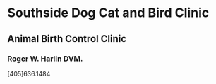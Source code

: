 # Southside Dog Cat and Bird Clinic
## Animal Birth Control Clinic
### Roger W. Harlin DVM.

[405]636.1484